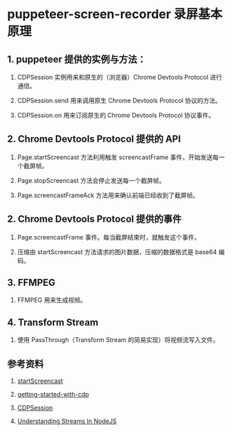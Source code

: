 # puppeteer-screen-recorder 录屏基本原理

## 1. puppeteer 提供的实例与方法：

1. CDPSession 实例用来和原生的（浏览器）Chrome Devtools Protocol 进行通信。

2. CDPSession.send 用来调用原生 Chrome Devtools Protocol 协议的方法。

3. CDPSession.on 用来订阅原生的 Chrome Devtools Protocol 协议事件。

## 2. Chrome Devtools Protocol 提供的 API

1. Page.startScreencast 方法利用触发 screencastFrame 事件，开始发送每一个截屏帧。

2. Page.stopScreencast 方法会停止发送每一个截屏帧。

3. Page.screencastFrameAck 方法用来确认前端已经收到了截屏帧。

## 2. Chrome Devtools Protocol 提供的事件

1. Page.screencastFrame 事件。每当截屏结束时，就触发这个事件。

2. 压缩由 startScreencast 方法请求的图片数据，压缩的数据格式是 base64 编码。

## 3. FFMPEG

1. FFMPEG 用来生成视频。

## 4. Transform Stream

1. 使用 PassThrough（Transform Stream 的简易实现）将视频流写入文件。


## 参考资料

1. [startScreencast](https://chromedevtools.github.io/devtools-protocol/tot/Page/#method-startScreencast)

2. [getting-started-with-cdp](https://github.com/aslushnikov/getting-started-with-cdp/blob/master/README.md)

3. [CDPSession](https://pptr.dev/#?product=Puppeteer&version=v12.0.0&show=api-class-cdpsession)

4. [Understanding Streams In NodeJS](https://medium.com/bb-tutorials-and-thoughts/understanding-streams-in-nodejs-43736e7acb4b)